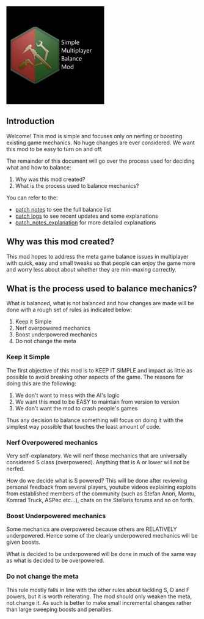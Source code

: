 <img src="thumbnail.png" width="256" />

## Introduction
Welcome! This mod is simple and focuses only on nerfing or boosting existing game mechanics. No huge changes are ever considered. We want this mod to be easy to turn on and off.

The remainder of this document will go over the process used for deciding what and how to balance:

1. Why was this mod created?
2. What is the process used to balance mechanics?

You can refer to the:
 * [patch notes](patch_notes.md) to see the full balance list
 * [patch logs](patch_logs.md) to see recent updates and some explanations
 * [patch_notes_explanation](patch_notes_explanation.md) for more detailed explanations

## Why was this mod created?
This mod hopes to address the meta game balance issues in multiplayer with quick, easy and small tweaks so that people can enjoy the game more and worry less about about whether they are min-maxing correctly.

## What is the process used to balance mechanics?

What is balanced, what is not balanced and how changes are made will be done with a rough set of rules as indicated below:

1. Keep it Simple
2. Nerf overpowered mechanics
3. Boost underpowered mechanics
4. Do not change the meta

### Keep it Simple
The first objective of this mod is to KEEP IT SIMPLE and impact as little as possible to avoid breaking other aspects of the game. The reasons for doing this are the following:

1. We don't want to mess with the AI's logic
2. We want this mod to be EASY to maintain from version to version
3. We don't want the mod to crash people's games

Thus any decision to balance something will focus on doing it with the simplest way possible that touches the least amount of code.

### Nerf Overpowered mechanics
Very self-explanatory. We will nerf those mechanics that are universally considered S class (overpowered). Anything that is A or lower will not be nerfed. 

How do we decide what is S powered? This will be done after reviewing personal feedback from several players, youtube videos explaining exploits from established members of the community (such as Stefan Anon, Montu, Komrad Truck, ASPec etc...), chats on the Stellaris forums and so on forth.

### Boost Underpowered mechanics
Some mechanics are overpowered because others are RELATIVELY underpowered. Hence some of the clearly underpowered mechanics will be given boosts.

What is decided to be underpowered will be done in much of the same way as what is decided to be overpowered.

### Do not change the meta
This rule mostly falls in line with the other rules about tackling S, D and F powers, but it is worth reiterating. The mod should only weaken the meta, not change it. As such is better to make small incremental changes rather than large sweeping boosts and penalties.